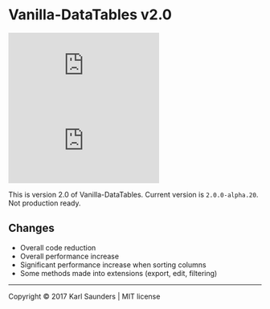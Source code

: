 # Vanilla-DataTables v2.0

![](http://img.badgesize.io/Mobius1/Vanilla-DataTables/2.0/dist/vanilla-dataTables.min.js) ![](http://img.badgesize.io/Mobius1/Vanilla-DataTables/2.0/dist/vanilla-dataTables.min.js?compression=gzip&label=gzipped)

This is version 2.0 of Vanilla-DataTables. Current version is `2.0.0-alpha.20`. Not production ready.

## Changes

* Overall code reduction
* Overall performance increase
* Significant performance increase when sorting columns
* Some methods made into extensions (export, edit, filtering)

---

Copyright © 2017 Karl Saunders | MIT license